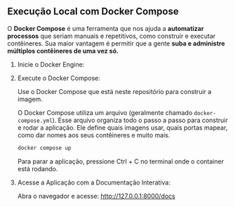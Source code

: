 ## Execução Local com Docker Compose

O **Docker Compose** é uma ferramenta que nos ajuda a **automatizar processos** que seriam manuais e repetitivos, como construir e executar contêineres. Sua maior vantagem é permitir que a gente **suba e administre múltiplos contêineres de uma vez só.**

1. Inicie o Docker Engine:

2. Execute o Docker Compose:

   Use o Docker Compose que está neste repositório para construir a imagem.

   O Docker Compose utiliza um arquivo (geralmente chamado `docker-compose.yml`). Esse arquivo organiza todo o passo a passo para construir e rodar a aplicação.      Ele define quais imagens usar, quais portas mapear, como dar nomes aos seus contêineres e muito mais.

    ```sh
    docker compose up
    ```

    Para parar a aplicação, pressione Ctrl + C no terminal onde o container está rodando.

3. Acesse a Aplicação com a Documentação Interativa:

   Abra o navegador e acesse: http://127.0.0.1:8000/docs
